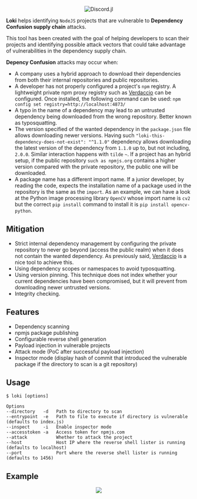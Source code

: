 <div align="center">
    <p> <img src="https://xh4h.com/uploads/loki.png" alt="Discord.jl"/> </p>
</div>

**Loki** helps identifying `NodeJS` projects that are vulnerable to **Dependency Confusion supply chain** attacks.

This tool has been created with the goal of helping developers to scan their projects and identifying possible attack vectors that could take advantage of vulnerabilities in the dependency supply chain.

**Depency Confusion** attacks may occur when:
* A company uses a hybrid approach to download their dependencies from both their internal repositories and public repositories.
* A developer has not properly configured a project's `npm` registry. A lightweight private npm proxy registry such as [Verdaccio](https://verdaccio.org/) can be configured. Once installed, the following command can be used: `npm config set registry=http://localhost:4873/` 
* A typo in the name of a dependency may lead to an untrusted dependency being downloaded from the wrong repository. Better known as typosquatting.
* The version specified of the wanted dependency in the `package.json` file allows downloading newer versions. Having such `"loki-this-dependency-does-not-exist": "^1.1.0"` dependency allows downloading the latest version of the dependency from `1.1.0` up to, but not including, `2.0.0`. Similar interaction happens with `tilde` `~`. If a project has an hybrid setup, if the public repository `such as npmjs.org` contains a higher version compared with the private repository, the public one will be downloaded.
* A package name has a different import name. If a junior developer, by reading the code, expects the installation name of a package used in the repository is the same as the `import`. As an example, we can have a look at the Python image processing library `OpenCV` whose import name is `cv2` but the correct `pip install` command to install it is `pip install opencv-python`.

## Mitigation
* Strict internal dependency management by configuring the private repository to never go beyond (access the public realm) when it does not contain the wanted dependency. As previously said, [Verdaccio](https://verdaccio.org/) is a nice tool to achieve this.
* Using dependency scopes or namespaces to avoid typosquatting.
* Using version pinning. This technique does not index whether your current dependencies have been compromised, but it will prevent from downloading newer untrusted versions.
* Integrity checking. 

## Features

* Dependency scanning
* npmjs package publishing
* Configurable reverse shell generation
* Payload injection in vulnerable projects
* Attack mode (PoC after successful payload injection)
* Inspector mode (display hash of commit that introduced the vulnerable package if the directory to scan is a git repository)


## Usage
```
$ loki [options]

Options
--directory   -d   Path to directory to scan
--entrypoint  -e   Path to file to execute if directory is vulnerable (defaults to index.js)
--inspect     -i   Enable inspector mode
--accesstoken -a   Access token for npmjs.com
--attack           Whether to attack the project
--host             Host IP where the reverse shell lister is running (defaults to localhost)
--port             Port where the reverse shell lister is running (defaults to 1456)
```

## Example

<div align="center">
    <p> <img src="https://xh4h.com/uploads/loki-carbon.png"/> </p>
</div>


## 
